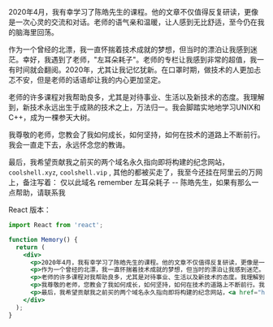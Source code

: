 2020年4月，我有幸学习了陈皓先生的课程。他的文章不仅值得反复研读，更像是一次心灵的交流和对话。老师的语气亲和温暖，让人感到无比舒适，至今仍在我的脑海里回荡。

作为一个曾经的北漂，我一直怀揣着技术成就的梦想，但当时的漂泊让我感到迷茫。幸好，我遇到了老师，"左耳朵耗子"。老师的专栏让我感到非常的超值，我一有时间就会翻阅。2020年，尤其让我记忆犹新。在口罩时期，做技术的人更加忐忑不安，但是老师的话语却让我的内心更加坚定。

老师的许多课程对我帮助良多，尤其是对待事业、生活以及新技术的态度。我理解到，新技术永远出生于成熟的技术之上，万法归一。我会脚踏实地地学习UNIX和C++，成为一棵参天大树。

我尊敬的老师，您教会了我如何成长，如何坚持，如何在技术的道路上不断前行。我会一直走下去，永远怀念您的教诲。

最后，我希望贡献我之前买的两个域名永久指向即将构建的纪念网站，  `coolshell.xyz`, `coolshell.vip` , 其他的都被买走了，我至今还挂在阿里云的万网上，备注写着： 仅以此域名 remember 左耳朵耗子 -- 陈皓先生，如果有那么一点帮助，请联系我

React 版本：

```jsx
import React from 'react';

function Memory() {
  return (
    <div>
      <p>2020年4月，我有幸学习了陈皓先生的课程。他的文章不仅值得反复研读，更像是一次心灵的交流和对话。老师的语气亲和温暖，让人感到无比舒适，至今仍在我的脑海里回荡。</p>
      <p>作为一个曾经的北漂，我一直怀揣着技术成就的梦想，但当时的漂泊让我感到迷茫。幸好，我遇到了老师，"左耳朵耗子"。老师的专栏让我感到非常的超值，我一有时间就会翻阅。2020年，尤其让我记忆犹新。在口罩时期，做技术的人更加忐忑不安，但是老师的话语却让我的内心更加坚定。</p>
      <p>老师的许多课程对我帮助良多，尤其是对待事业、生活以及新技术的态度。我理解到，新技术永远出生于成熟的技术之上，万法归一。我会脚踏实地地学习UNIX和C++，成为一棵参天大树。</p>
      <p>我尊敬的老师，您教会了我如何成长，如何坚持，如何在技术的道路上不断前行。我会一直走下去，永远怀念您的教诲。</p>
      <p>最后，我希望贡献我之前买的两个域名永久指向即将构建的纪念网站，<a href="https://coolshell.xyz">coolshell.xyz</a>和<a href="https://coolshell.vip">coolshell.vip</a>，其他的都被买走了，我至今还挂在阿里云的万网上，备注写着：仅以此域名remember左耳朵耗子--陈皓先生，如果有那么一点帮助，请联系我。</p>
    </div>
  );
}
```